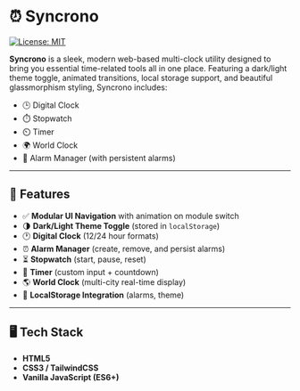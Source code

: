 # ⏰ Syncrono

[![License: MIT](https://img.shields.io/badge/License-MIT-yellow.svg)](https://opensource.org/licenses/MIT)

**Syncrono** is a sleek, modern web-based multi-clock utility designed to bring you essential time-related tools all in one place. Featuring a dark/light theme toggle, animated transitions, local storage support, and beautiful glassmorphism styling, Syncrono includes:

- 🕒 Digital Clock
- ⏱️ Stopwatch
- ⏲️ Timer
- 🌍 World Clock
- 🔔 Alarm Manager (with persistent alarms)

---

## 🚀 Features

- ✅ **Modular UI Navigation** with animation on module switch
- 🌗 **Dark/Light Theme Toggle** (stored in `localStorage`)
- 🕐 **Digital Clock** (12/24 hour formats)
- ⏰ **Alarm Manager** (create, remove, and persist alarms)
- ⏳ **Stopwatch** (start, pause, reset)
- 🧭 **Timer** (custom input + countdown)
- 🌎 **World Clock** (multi-city real-time display)
- 💾 **LocalStorage Integration** (alarms, theme)

---

## 🖥️ Tech Stack

- **HTML5**
- **CSS3 / TailwindCSS**
- **Vanilla JavaScript (ES6+)**



